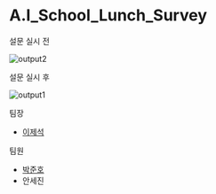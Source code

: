 # A.I_School_Lunch_Survey

설문 실시 전

![output2](https://github.com/sungil-FocusRight/A.I_School_Lunch_Survey/assets/50763770/ff7844b7-d1e3-4b41-b9ed-eb5b904a0e2f)

설문 실시 후

![output1](https://github.com/sungil-FocusRight/A.I_School_Lunch_Survey/assets/50763770/7682bfad-6408-4f45-ae3b-1a64a22fcbb7)


팀장
- [이제석](https://github.com/Suk0803)

팀원
- [박준호](https://github.com/JJUN1204)
- 안세진
